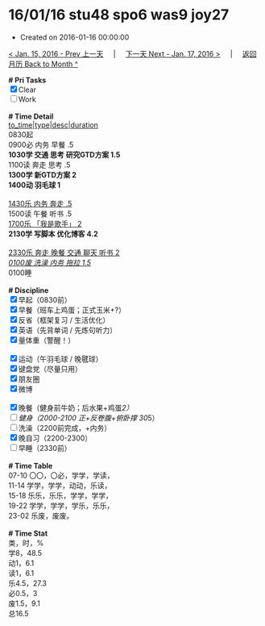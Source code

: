 # 16/01/16 stu48 spo6 was9 joy27

- Created on 2016-01-16 00:00:00

[< Jan. 15, 2016 - Prev 上一天](/lifelogs/2016/01/d15.md) &nbsp; &nbsp; | &nbsp; &nbsp; [下一天 Next - Jan. 17, 2016 >](/lifelogs/2016/01/d17.md) &nbsp; &nbsp; |  &nbsp; &nbsp; [返回月历 Back to Month ^](/lifelogs/2016/01/index.md)
<br/>    <div><b># Pri Tasks</b></div>    <div><input checked="true" type="checkbox"/>Clear</div>    <div><input type="checkbox"/>Work</div>    <div><br/></div>    <div><b># Time Detail</b></div>    <div><u>to_time|type|desc|duration</u></div>    <div>0830起</div>    <div>0900必 内务 早餐 .5</div>    <div><b>1030学 交通 思考 研究GTD方案 1.5</b></div>    <div>1100读 奔走 思考 .5</div>    <div><b>1300学 新GTD方案 2</b></div>    <div><b>1400动 羽毛球 1</b></div>    <div><br/></div>    <div><u>1430乐 内务 奔走 .5</u></div>    <div>1500读 午餐 听书 .5</div>    <div><u>1700乐 「我是歌手」 2</u></div>    <div><b>2130学 写脚本 优化博客 4.2</b></div>    <div><br/></div>    <div><u>2330乐 奔走 晚餐 交通 聊天 听书 2</u></div>    <div><u><i>0100废 洗澡 内务 拖拉 1.5</i></u></div>    <div>0100睡</div>    <div><br/></div>    <div><b># Discipline</b></div>    <div><input checked="true" type="checkbox"/>早起（0830前）</div>    <div><input checked="true" type="checkbox"/>早餐（班车上鸡蛋；正式玉米+?）</div>    <div><input checked="true" type="checkbox"/>反省（框架复习 / 生活优化）</div>    <div><input checked="true" type="checkbox"/>英语（先背单词 / 先炼句听力）</div>    <div><input checked="true" type="checkbox"/>量体重（警醒！）</div>    <div><br/></div>    <div><input checked="true" type="checkbox"/>运动（午羽毛球 / 晚毽球）</div>    <div><input checked="true" type="checkbox"/>键盘党（尽量只用）</div>    <div><input checked="true" type="checkbox"/>朋友圈</div>    <div><input checked="true" type="checkbox"/>微博</div>    <div><br/></div>    <div><input checked="true" type="checkbox"/>晚餐（健身前牛奶；后水果+鸡蛋*2）</div>    <div><input type="checkbox"/>健身（2000-2100 正+反卷腹+俯卧撑 30*5）</div>    <div><input type="checkbox"/>洗澡（2200前完成，+内务）</div>    <div><input checked="true" type="checkbox"/>晚自习（2200-2300）</div>    <div><input type="checkbox"/>早睡（2330前）</div>    <div><br/></div>    <div><b># Time Table</b></div>    <div>07-10 〇〇，〇必，学学，学读，</div>    <div>11-14 学学，学学，动动，乐读，</div>    <div>15-18 乐乐，乐乐，学学，学学，</div>    <div>19-22 学学，学学，学乐，乐乐，</div>    <div>23-02 乐废，废废。</div>    <div><br/></div>    <div><b># Time Stat</b></div>    <div>类，时，%</div>    <div>学8，48.5</div>    <div>动1，6.1</div>    <div>读1，6.1</div>    <div>乐4.5，27.3</div>    <div>必0.5，3</div>    <div>废1.5，9.1</div>    <div>总16.5</div>
